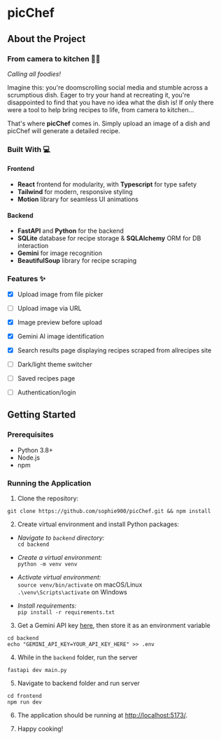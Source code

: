 # picChef


## About the Project
### From camera to kitchen 🧑‍🍳

*Calling all foodies!*

Imagine this: you're doomscrolling social media and stumble across a scrumptious dish.
Eager to try your hand at recreating it, you're disappointed to find that you have no idea what the dish is!
If only there were a tool to help bring recipes to life, from camera to kitchen...

That's where **picChef** comes in. Simply upload an image of a dish and picChef will generate a detailed recipe.

### Built With 💻

#### Frontend
* **React** frontend for modularity, with **Typescript** for type safety
* **Tailwind** for modern, responsive styling
* **Motion** library for seamless UI animations

#### Backend
* **FastAPI** and **Python** for the backend
* **SQLite** database for recipe storage & **SQLAlchemy** ORM for DB interaction
* **Gemini** for image recognition
* **BeautifulSoup** library for recipe scraping

### Features ✨
- [x] Upload image from file picker
- [ ] Upload image via URL
- [x] Image preview before upload
- [x] Gemini AI image identification
- [x] Search results page displaying recipes scraped from allrecipes site
- [ ] Dark/light theme switcher
- [ ] Saved recipes page
- [ ] Authentication/login


## Getting Started

### Prerequisites
- Python 3.8+
- Node.js
- npm

### Running the Application

1. Clone the repository:  
```
git clone https://github.com/sophie900/picChef.git && npm install
```

2. Create virtual environment and install Python packages:  
- *Navigate to `backend` directory:*  
`cd backend`

- *Create a virtual environment:*  
`python -m venv venv`

- *Activate virtual environment:*  
`source venv/bin/activate` on macOS/Linux  
`.\venv\Scripts\activate` on Windows

- *Install requirements:*  
`pip install -r requirements.txt`

3. Get a Gemini API key [here](https://aistudio.google.com/apikey), then store it as an environment variable
```
cd backend
echo "GEMINI_API_KEY=YOUR_API_KEY_HERE" >> .env
```

4. While in the `backend` folder, run the server  
```
fastapi dev main.py
```

5. Navigate to backend folder and run server
```
cd frontend
npm run dev
```

6. The application should be running at [http://localhost:5173/](http://localhost:5173/).

7. Happy cooking!
